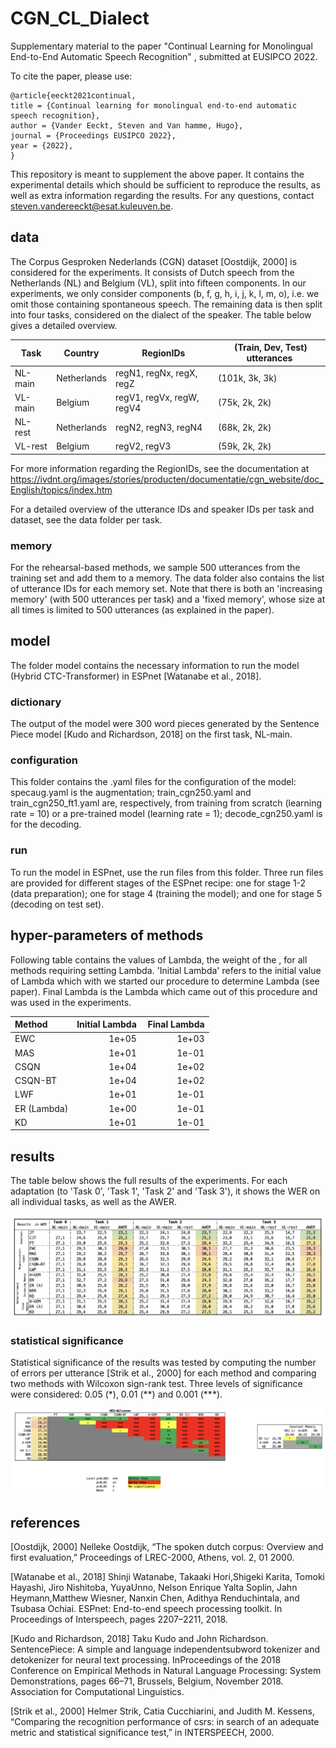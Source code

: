 # CGN_CL_Dialect

Supplementary material to the paper "Continual Learning for Monolingual End-to-End Automatic Speech Recognition" , submitted at EUSIPCO 2022.

To cite the paper, please use:
```
@article{eeckt2021continual,
title = {Continual learning for monolingual end-to-end automatic speech recognition},
author = {Vander Eeckt, Steven and Van hamme, Hugo},
journal = {Proceedings EUSIPCO 2022},
year = {2022},
}
```


This repository is meant to supplement the above paper. It contains the experimental details which should be sufficient to reproduce the results, as well as extra information regarding the results. For any questions, contact steven.vandereeckt@esat.kuleuven.be.



## data

The Corpus Gesproken Nederlands (CGN) dataset [Oostdijk, 2000] is considered for the experiments. It consists of Dutch speech from the Netherlands (NL) and Belgium (VL), split into fifteen components. In our experiments, we only consider components (b, f, g, h, i, j, k, l, m, o), i.e. we omit those containing spontaneous speech. 
The remaining data is then split into four tasks, considered on the dialect of the speaker. The table below gives a detailed overview. 


Task  | Country | RegionIDs | (Train, Dev, Test) utterances
------------- | ------------- | ------------- | ------------- 
NL-main | Netherlands | regN1, regNx, regX, regZ | (101k, 3k, 3k)
VL-main | Belgium | regV1, regVx, regW, regV4 | (75k, 2k, 2k)
NL-rest | Netherlands | regN2, regN3, regN4 | (68k, 2k, 2k) 
VL-rest | Belgium | regV2, regV3 | (59k, 2k, 2k)

For more information regarding the RegionIDs, see the documentation at https://ivdnt.org/images/stories/producten/documentatie/cgn_website/doc_English/topics/index.htm

For a detailed overview of the utterance IDs and speaker IDs per task and dataset, see the data folder per task. 

### memory

For the rehearsal-based methods, we sample 500 utterances from the training set and add them to a memory. The data folder also contains the list of utterance IDs for each memory set. Note that there is both an 'increasing memory' (with 500 utterances per task) and a 'fixed memory', whose size at all times is limited to 500 utterances (as explained in the paper).


## model 

The folder model contains the necessary information to run the model (Hybrid CTC-Transformer) in ESPnet [Watanabe et al., 2018]. 

### dictionary

The output of the model were 300 word pieces generated by the Sentence Piece model [Kudo and Richardson, 2018] on the first task, NL-main. 

### configuration

This folder contains the .yaml files for the configuration of the model: specaug.yaml is the augmentation; train_cgn250.yaml and train_cgn250_ft1.yaml are, respectively, from training from scratch (learning rate = 10) or a pre-trained model (learning rate = 1); decode_cgn250.yaml is for the decoding. 

### run 

To run the model in ESPnet, use the run files from this folder. Three run files are provided for different stages of the ESPnet recipe: one for stage 1-2 (data preparation); one for stage 4 (training the model); and one for stage 5 (decoding on test set). 


## hyper-parameters of methods
Following table contains the values of Lambda, the weight of the  , for all methods requiring setting Lambda. 'Initial Lambda' refers to the initial value of Lambda which with we started our procedure to determine Lambda (see paper). Final Lambda is the Lambda which came out of this procedure and was used in the experiments. 

Method | Initial Lambda | Final Lambda
| :--- | ---: | ---:
EWC | 1e+05 | 1e+03
MAS | 1e+01 | 1e-01
CSQN | 1e+04 | 1e+02
CSQN-BT | 1e+04 | 1e+02
LWF | 1e+01 | 1e-01 
ER (Lambda) | 1e+00 | 1e-01
KD | 1e+01 | 1e-01


## results

The table below shows the full results of the experiments. For each adaptation (to 'Task 0', 'Task 1', 'Task 2' and 'Task 3'), it shows the WER on all individual tasks, as well as the AWER. 

![Results](https://github.com/StevenVdEeckt/CGN_CL_Dialect/blob/main/results/final_results.png)

### statistical significance

Statistical significance of the results was tested by computing the number of errors per utterance [Strik et al., 2000] for each method and comparing two methods with Wilcoxon sign-rank test. Three levels of significance were considered: 0.05 (\*), 0.01 (\*\*) and 0.001 (\*\*\*). 

![Significance](https://github.com/StevenVdEeckt/CGN_CL_Dialect/blob/main/results/significance_testing.png)


## references

[Oostdijk, 2000] Nelleke Oostdijk, “The spoken dutch corpus: Overview and first evaluation,” Proceedings of LREC-2000, Athens, vol. 2, 01 2000.

[Watanabe et al., 2018] Shinji Watanabe, Takaaki Hori,Shigeki Karita, Tomoki Hayashi, Jiro Nishitoba, YuyaUnno, Nelson Enrique Yalta Soplin, Jahn Heymann,Matthew Wiesner, Nanxin Chen, Adithya Renduchintala, and Tsubasa Ochiai. ESPnet: End-to-end speech processing toolkit. In Proceedings of Interspeech, pages 2207–2211, 2018.

[Kudo and Richardson, 2018] Taku Kudo and John Richardson. SentencePiece: A simple and language independentsubword tokenizer and detokenizer for neural text processing. InProceedings of the 2018 Conference on Empirical Methods in Natural Language Processing: System Demonstrations, pages 66–71, Brussels, Belgium, November 2018. Association for Computational Linguistics.

[Strik et al., 2000] Helmer Strik, Catia Cucchiarini, and Judith M. Kessens, “Comparing the recognition performance of csrs: in search of an adequate metric and statistical significance test,” in INTERSPEECH, 2000.
